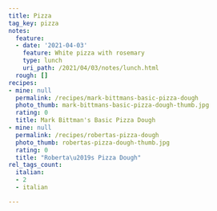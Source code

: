 ```yaml
---
title: Pizza
tag_key: pizza
notes:
  feature:
  - date: '2021-04-03'
    feature: White pizza with rosemary
    type: lunch
    uri_path: /2021/04/03/notes/lunch.html
  rough: []
recipes:
- mine: null
  permalink: /recipes/mark-bittmans-basic-pizza-dough
  photo_thumb: mark-bittmans-basic-pizza-dough-thumb.jpg
  rating: 0
  title: Mark Bittman's Basic Pizza Dough
- mine: null
  permalink: /recipes/robertas-pizza-dough
  photo_thumb: robertas-pizza-dough-thumb.jpg
  rating: 0
  title: "Roberta\u2019s Pizza Dough"
rel_tags_count:
  italian:
  - 2
  - italian

---
```

